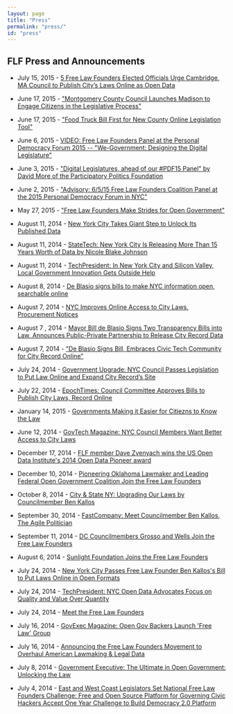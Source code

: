 ```yaml
---
layout: page
title: "Press"
permalink: "press/"
id: "press"
---
```



## FLF Press and Announcements

* July 15, 2015 - [5 Free Law Founders Elected Officials Urge Cambridge, MA Council to Publish City’s Laws Online as Open Data](http://opengovfoundation.org/free-law-founders-urge-cambridge-ma-council-to-open-their-laws-online/)

* June 17, 2015 - ["Montgomery County Council Launches Madison to Engage Citizens in the Legislative Process"](http://opengovfoundation.org/montgomery-county-launches-madison-to-engage-citizens-in-the-legislative-process/)

* June 17, 2015 - ["Food Truck Bill First for New County Online Legislation Tool"](http://www.mymcmedia.org/food-truck-bill-first-for-new-county-online-legislation-tool/)

* June 6, 2015 - [VIDEO: Free Law Founders Panel at the Personal Democracy Forum 2015 -- "We-Government: Designing the Digital Legislature"](https://www.youtube.com/watch?v=Rh9CdySY-3o/)

* June 3, 2015 - ["Digital Legislatures, ahead of our #PDF15 Panel" by David More of the Participatory Politics Foundation](http://www.participatorypolitics.org/digital-legislatures-ahead-of-our-pdf15-panel/)

* June 2, 2015 - ["Advisory: 6/5/15 Free Law Founders Coalition Panel at the 2015 Personal Democracy Forum in NYC"](http://opengovfoundation.org/advisory-free-law-founders-coalition-panel-at-the-2015-personal-democracy-forum/)

* May 27, 2015 - ["Free Law Founders Make Strides for Open Government"](http://www.govtech.com/data/Free-Law-Founders-Make-Strides-for-Open-Government.html)

* August 11, 2014 - [New York City Takes Giant Step to Unlock Its Published Data](http://m.govexec.com/state-local/2014/08/nyc-city-record-de-blasio-data/91076/)

* August 11, 2014 - [StateTech: New York City Is Releasing More Than 15 Years Worth of Data by Nicole Blake Johnson](http://www.statetechmagazine.com/article/2014/08/why-new-york-city-releasing-more-15-years-worth-data)

* August 11, 2014 - [TechPresident: In New York City and Silicon Valley, Local Government Innovation Gets Outside Help](http://techpresident.com/news/25231/new-york-city-and-silicon-valley-local-government-innovation-gets-outside-help)

* August 8, 2014 - [De Blasio signs bills to make NYC information open, searchable online](http://www.brooklyneagle.com/articles/2014/8/8/de-blasio-signs-bills-make-nyc-information-open-searchable-online) 

* August 7, 2014 - [NYC Improves Online Access to City Laws, Procurement Notices](http://www.govtech.com/local/NYC-Improves-Online-Access-to-City-Laws-Procurement-Notices.html)

* August 7 , 2014 - [Mayor Bill de Blasio Signs Two Transparency Bills into Law, Announces Public-Private Partnership to Release City Record Data](http://www.benkallos.com/press-release/mayor-bill-de-blasio-signs-two-transparency-bills-law-announces-public-private-partner)

* August 7, 2014 - ["De Blasio Signs Bill, Embraces Civic Tech Community for City Record Online"](http://www.gothamgazette.com/index.php/government/5211-de-blasio-embraces-civic-tech-bill-city-record-online) 

* July 24, 2014 - [Government Upgrade: NYC Council Passes Legislation to Put Law Online and Expand City Record’s Site](http://www.benkallos.com/press-release/government-upgrade-nyc-council-passes-legislation-put-law-online-and-expand-city-recor)

* July 22, 2014 - [EpochTimes: Council Committee Approves Bills to Publish City Laws, Record Online](http://www.theepochtimes.com/n3/810720-council-committee-approves-bills-to-publish-city-laws-record-online/)

* January 14, 2015 - [Governments Making it Easier for Citiezns to Know the Law](http://www.governing.com/columns/tech-talk/gov-legal-codes-open-data.html)

* June 12, 2014 - [GovTech Magazine: NYC Council Members Want Better Access to City Laws](http://www.govtech.com/data/NYC-Council-Members-Want-Better-Access-to-City-Laws.html)

* December 17, 2014 - [FLF member Dave Zvenyach wins the US Open Data Institute's 2014 Open Data Pioneer award](https://usodi.org/2014/12/17/zvenyach/)

* December 10, 2014 - [Pioneering Oklahoma Lawmaker and Leading Federal Open Government Coalition Join the Free Law Founders](http://www.opengovfoundation.org/pioneering-oklahoma-lawmaker-and-leading-federal-open-government-coalition-join-the-free-law-founders/)

* October 8, 2014 - [City & State NY: Upgrading Our Laws by Councilmember Ben Kallos](http://www.cityandstateny.com/2/politics/new-york-city/upgrading-our-laws.html#.VDVqiSldU7v)

* September 30, 2014 - [FastCompany: Meet Councilmember Ben Kallos, The Agile Politician](http://www.fastcolabs.com/3036094/meet-councilman-ben-kallos-the-agile-politician)

* September 11, 2014 - [DC Councilmembers Grosso and Wells Join the Free Law Founders](http://www.opengovfoundation.org/d-c-council-members-grosso-wells-join-the-free-law-founders/)

* August 6, 2014 - [Sunlight Foundation Joins the Free Law Founders](http://opengovfoundation.org/sunlight-foundation-joins-the-free-law-founders/)

* July 24, 2014 - [New York City Passes Free Law Founder Ben Kallos's Bill to Put Laws Online in Open Formats](http://www.benkallos.com/press-release/government-upgrade-nyc-council-passes-legislation-put-law-online-and-expand-city-recor) 

* July 24, 2014 - [TechPresident: NYC Open Data Advocates Focus on Quality and Value Over Quantity](http://techpresident.com/news/25201/nyc-open-data-advocates-focused-quality-over-quantity)

* July 24, 2014 - [Meet the Free Law Founders](http://opengovfoundation.org/meet-the-free-law-founders-coalition/)

* July 16, 2014 - [GovExec Magazine: Open Gov Backers Launch 'Free Law' Group](http://www.govexec.com/state-local/2014/07/free-law-founders-open-data-nyc-san-francisco-dc-chicago-boston/88858/)

* July 16, 2014 - [Announcing the Free Law Founders Movement to Overhaul American Lawmaking & Legal Data](http://opengovfoundation.org/nationwide-coalition-of-city-officials-and-civic-technologists-announce-free-law-founders-movement-to-reinvent-u-s-lawmaking/)

* July 8, 2014 - [Government Executive: The Ultimate in Open Government: Unlocking the Law](http://www.govexec.com/state-local/2014/07/ultimate-open-government-unlocking-laws/87997/)

* July 4, 2014 - [East and West Coast Legislators Set National Free Law Founders Challenge: Free and Open Source Platform for Governing Civic Hackers Accept One Year Challenge to Build Democracy 2.0 Platform](http://benkallos.com/press-release/east-and-west-coast-legislators-set-national-free-law-founders-challenge-free-and-open)

